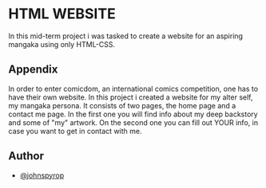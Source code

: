 # HTML WEBSITE

In this mid-term project i was tasked to create a website for an aspiring mangaka using only HTML-CSS.


## Appendix

In order to enter comicdom, an international comics competition, one has to have their own website. In this project i created a website for my alter self, my mangaka persona. It consists of two pages, the home page and a contact me page. In the first one you will find info about my deep backstory and some of "my" artwork. On the second one you can fill out YOUR info, in case you want to get in contact with me. 

## Author

- [@johnspyrop](https://www.github.com/johnspyrop)
